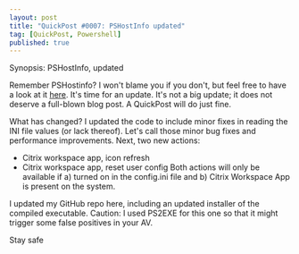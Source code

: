 ```yaml
---
layout: post
title: "QuickPost #0007: PSHostInfo updated"
tag: [QuickPost, Powershell]
published: true
---
```

Synopsis: PSHostInfo, updated

Remember PSHostinfo? I won't blame you if you don't, but feel free to have a look at it [here](https://www.cloudsparkle.be/2020-10-31-PSHostInfo/).
It's time for an update. It's not a big update; it does not deserve a full-blown blog post. A QuickPost will do just fine.

What has changed?
I updated the code to include minor fixes in reading the INI file values (or lack thereof). Let's call those minor bug fixes and performance improvements.
Next, two new actions:
- Citrix workspace app, icon refresh
- Citrix workspace app, reset user config
Both actions will only be available if
a) turned on in the config.ini file
and b) Citrix Workspace App is present on the system.

I updated my GitHub repo here, including an updated installer of the compiled executable. Caution: I used PS2EXE for this one so that it might trigger some false positives in your AV.

Stay safe
